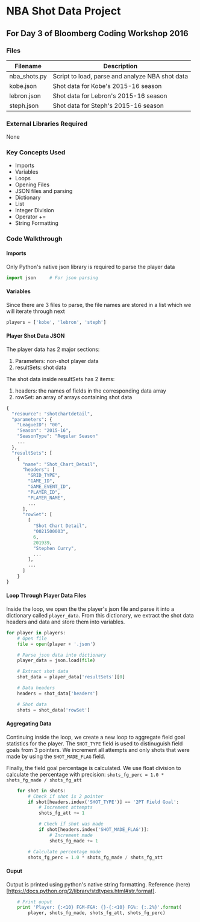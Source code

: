 # NBA Shot Data Project
## For Day 3 of Bloomberg Coding Workshop 2016

### Files

Filename | Description
---|---
nba_shots.py | Script to load, parse and analyze NBA shot data
kobe.json | Shot data for Kobe's 2015-16 season
lebron.json | Shot data for Lebron's 2015-16 season
steph.json | Shot data for Steph's 2015-16 season

### External Libraries Required
None

### Key Concepts Used
- Imports
- Variables
- Loops
- Opening Files
- JSON files and parsing
- Dictionary
- List
- Integer Division
- Operator +=
- String Formatting

### Code Walkthrough

#### Imports
Only Python's native json library is required to parse the player data
``` python
import json		# For json parsing

```

#### Variables
Since there are 3 files to parse, the file names are stored in a list which
we will iterate through next

``` python
players = ['kobe', 'lebron', 'steph']

```

#### Player Shot Data JSON
The player data has 2 major sections:

1. Parameters: non-shot player data
2. resultSets: shot data

The shot data inside resultSets has 2 items:

1. headers: the names of fields in the corresponding data array
2. rowSet: an array of arrays containing shot data

``` python
{
  "resource": "shotchartdetail",
  "parameters": {
    "LeagueID": "00",
    "Season": "2015-16",
    "SeasonType": "Regular Season"
    ...
  },
  "resultSets": [
    {
      "name": "Shot_Chart_Detail",
      "headers": [
        "GRID_TYPE",
        "GAME_ID",
        "GAME_EVENT_ID",
        "PLAYER_ID",
        "PLAYER_NAME",
        ...
      ],
      "rowSet": [
        [
          "Shot Chart Detail",
          "0021500003",
          6,
          201939,
          "Stephen Curry",
          ...
        ],
        ...
      ]
    }
}
```

#### Loop Through Player Data Files
Inside the loop, we open the the player's json file and parse it into a
dictionary called `player_data`.  From this dictionary, we extract
the shot data headers and data and store them into variables.

``` python
for player in players:
	# Open file
	file = open(player + '.json')

	# Parse json data into dictionary
	player_data = json.load(file)

	# Extract shot data
	shot_data = player_data['resultSets'][0]

	# Data headers
	headers = shot_data['headers']

	# Shot data
	shots = shot_data['rowSet']

```

#### Aggregating Data
Continuing inside the loop, we create a new loop to aggregate field goal
statistics for the player.  The `SHOT_TYPE` field is used to distinuguish
field goals from 3 pointers.  We increment all attempts and only shots
that were made by using the `SHOT_MADE_FLAG` field.

Finally, the field goal percentage is calculated.  We use 
float division to calculate the percentage with precision: 
`shots_fg_perc = 1.0 * shots_fg_made / shots_fg_att`

``` python
	for shot in shots:
		# Check if shot is 2 pointer
		if shot[headers.index('SHOT_TYPE')] == '2PT Field Goal':
			# Increment attempts
			shots_fg_att += 1

			# Check if shot was made
			if shot[headers.index('SHOT_MADE_FLAG')]:
				# Increment made
				shots_fg_made += 1

		# Calculate percentage made
		shots_fg_perc = 1.0 * shots_fg_made / shots_fg_att
```

#### Ouput
Output is printed using python's native string formatting.  Reference (here)[https://docs.python.org/2/library/stdtypes.html#str.format].

``` python
	# Print ouput
	print 'Player: {:<10} FGM-FGA: {}-{:<10} FG%: {:.2%}'.format(
		player, shots_fg_made, shots_fg_att, shots_fg_perc)
```
